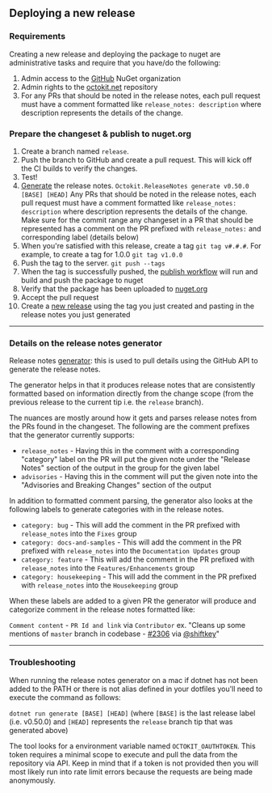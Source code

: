 ## Deploying a new release

### Requirements

Creating a new release and deploying the package to nuget are administrative tasks and require that you have/do the following:
1. Admin access to the [GitHub](https://www.nuget.org/profiles/GitHub) NuGet organization
2. Admin rights to the [octokit.net](https://github.com/octokit/octokit.net) repository
3. For any PRs that should be noted in the release notes, each pull request must have a comment formatted like `release_notes: description` where description represents the details of the change.

### Prepare the changeset & publish to nuget.org

1. Create a branch named `release`.
2. Push the branch to GitHub and create a pull request. This will kick off the CI builds to verify the changes.
3. Test!
4. [Generate](https://github.com/shiftkey/octokit.releasenotes) the release notes. `Octokit.ReleaseNotes generate v0.50.0 [BASE] [HEAD]`
  Any PRs that should be noted in the release notes, each pull request must have a comment formatted like `release_notes: description` where description represents the details of the change. Make sure for the commit range any changeset in a PR that should be represented has a comment on the PR prefixed with `release_notes:` and corresponding label (details below)
5. When you're satisfied with this release, create a tag `git tag v#.#.#`. For example, to create a tag for 1.0.0
`git tag v1.0.0`
6. Push the tag to the server. `git push --tags`
7. When the tag is successfully pushed, the [publish workflow](https://github.com/octokit/octokit.net/blob/main/.github/workflows/publish.yml) will run and build and push the package to nuget
8. Verify that the package has been uploaded to [nuget.org](https://www.nuget.org/packages/Octokit/)
8. Accept the pull request
9. Create a [new release](https://github.com/octokit/octokit.net/releases/new)
using the tag you just created and pasting in the release notes you just generated

---

### Details on the release notes generator

Release notes [generator](https://github.com/shiftkey/octokit.releasenotes): this is used to pull details using the GitHub API to generate the release notes.

The generator helps in that it produces release notes that are consistently formatted based on information directly from the change scope (from the previous release to the current tip i.e. the `release` branch).

The nuances are mostly around how it gets and parses release notes from the PRs found in the changeset. The following are the comment prefixes that the generator currently supports:

* `release_notes` - Having this in the comment with a corresponding "category" label on the PR will put the given note under the "Release Notes" section of the output in the group for the given label
* `advisories` - Having this in the comment will put the given note into the "Advisories and Breaking Changes" section of the output

In addition to formatted comment parsing, the generator also looks at the following labels to generate categories with in the release notes.

* `category: bug` - This will add the comment in the PR prefixed with `release_notes` into the `Fixes` group
* `category: docs-and-samples` - This will add the comment in the PR prefixed with `release_notes` into the `Documentation Updates` group
* `category: feature` - This will add the comment in the PR prefixed with `release_notes` into the `Features/Enhancements` group
* `category: housekeeping` - This will add the comment in the PR prefixed with `release_notes` into the `Housekeeping` group

When these labels are added to a given PR the generator will produce and categorize comment in the release notes formatted like:

`Comment content` - `PR Id and link` via `Contributor`
ex. "Cleans up some mentions of `master` branch in codebase - [#2306](https://github.com/octokit/octokit.net/pull/2306) via [@shiftkey](https://github.com/shiftkey)"

----
### Troubleshooting

When running the release notes generator on a mac if dotnet has not been added to the PATH or there is not alias defined in your dotfiles you'll need to execute the command as follows:

`dotnet run generate [BASE] [HEAD]`
(where `[BASE]` is the last release label (i.e. v0.50.0) and `[HEAD]` represents the `release` branch tip that was generated above)

The tool looks for a environment variable named `OCTOKIT_OAUTHTOKEN`. This token requires a minimal scope to execute and pull the data from the repository via API. Keep in mind that if a token is not provided then you will most likely run into rate limit errors because the requests are being made anonymously.
